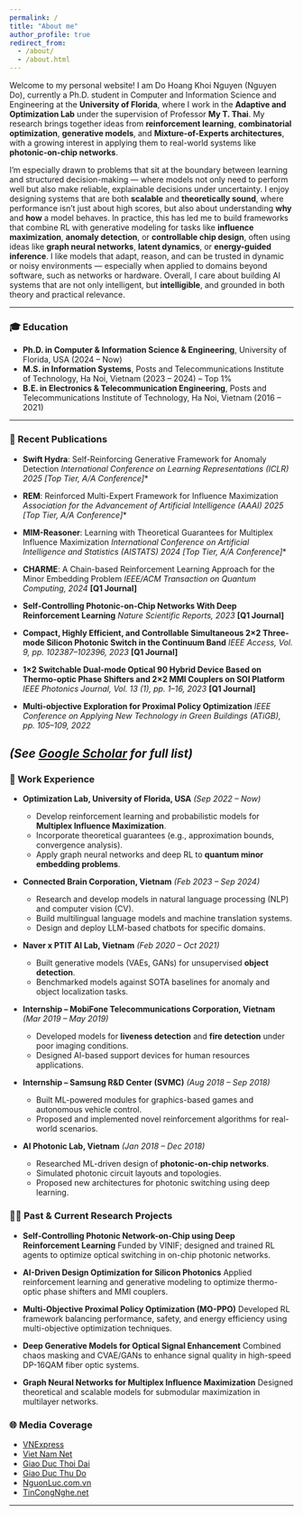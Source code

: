 ```yaml
---
permalink: /
title: "About me"
author_profile: true
redirect_from: 
  - /about/
  - /about.html
---
```


Welcome to my personal website! I am Do Hoang Khoi Nguyen (Nguyen Do), currently a Ph.D. student in Computer and Information Science and Engineering at the **University of Florida**, where I work in the **Adaptive and Optimization Lab** under the supervision of Professor **My T. Thai**. My research brings together ideas from **reinforcement learning**, **combinatorial optimization**, **generative models**, and **Mixture-of-Experts architectures**, with a growing interest in applying them to real-world systems like **photonic-on-chip networks**.

I’m especially drawn to problems that sit at the boundary between learning and structured decision-making — where models not only need to perform well but also make reliable, explainable decisions under uncertainty. I enjoy designing systems that are both **scalable** and **theoretically sound**, where performance isn’t just about high scores, but also about understanding **why** and **how** a model behaves. In practice, this has led me to build frameworks that combine RL with generative modeling for tasks like **influence maximization**, **anomaly detection**, or **controllable chip design**, often using ideas like **graph neural networks**, **latent dynamics**, or **energy-guided inference**. I like models that adapt, reason, and can be trusted in dynamic or noisy environments — especially when applied to domains beyond software, such as networks or hardware. Overall, I care about building AI systems that are not only intelligent, but **intelligible**, and grounded in both theory and practical relevance.

---

### 🎓 Education

- **Ph.D. in Computer & Information Science & Engineering**, University of Florida, USA (2024 – Now)  
- **M.S. in Information Systems**, Posts and Telecommunications Institute of Technology, Ha Noi, Vietnam (2023 – 2024) – Top 1%  
- **B.E. in Electronics & Telecommunication Engineering**, Posts and Telecommunications Institute of Technology, Ha Noi, Vietnam (2016 – 2021)

---

### 📄 Recent Publications

- **Swift Hydra**: Self-Reinforcing Generative Framework for Anomaly Detection
  *International Conference on Learning Representations (ICLR) 2025* **[Top Tier, A*/A Conference]**

- **REM**: Reinforced Multi-Expert Framework for Influence Maximization
  *Association for the Advancement of Artificial Intelligence (AAAI) 2025* **[Top Tier, A*/A Conference]**

- **MIM-Reasoner**: Learning with Theoretical Guarantees for Multiplex Influence Maximization
  *International Conference on Artificial Intelligence and Statistics (AISTATS) 2024* **[Top Tier, A*/A Conference]**

- **CHARME**: A Chain-based Reinforcement Learning Approach for the Minor Embedding Problem
  *IEEE/ACM Transaction on Quantum Computing, 2024* **[Q1 Journal]**

- **Self-Controlling Photonic-on-Chip Networks With Deep Reinforcement Learning**
  *Nature Scientific Reports, 2023* **[Q1 Journal]**

- **Compact, Highly Efficient, and Controllable Simultaneous 2×2 Three-mode Silicon Photonic Switch in the Continuum Band**
  *IEEE Access, Vol. 9, pp. 102387–102396, 2023* **[Q1 Journal]**

- **1×2 Switchable Dual-mode Optical 90 Hybrid Device Based on Thermo-optic Phase Shifters and 2×2 MMI Couplers on SOI Platform**
  *IEEE Photonics Journal, Vol. 13 (1), pp. 1–16, 2023* **[Q1 Journal]**

- **Multi-objective Exploration for Proximal Policy Optimization**
  *IEEE Conference on Applying New Technology in Green Buildings (ATiGB), pp. 105–109, 2022*

*(See [Google Scholar](https://scholar.google.com/citations?user=6f9HM24AAAAJ&hl=en) for full list)*
---

### 💼 Work Experience

- **Optimization Lab, University of Florida, USA** *(Sep 2022 – Now)*

  * Develop reinforcement learning and probabilistic models for **Multiplex Influence Maximization**.
  * Incorporate theoretical guarantees (e.g., approximation bounds, convergence analysis).
  * Apply graph neural networks and deep RL to **quantum minor embedding problems**.

- **Connected Brain Corporation, Vietnam** *(Feb 2023 – Sep 2024)*

  * Research and develop models in natural language processing (NLP) and computer vision (CV).
  * Build multilingual language models and machine translation systems.
  * Design and deploy LLM-based chatbots for specific domains.

- **Naver x PTIT AI Lab, Vietnam** *(Feb 2020 – Oct 2021)*

  * Built generative models (VAEs, GANs) for unsupervised **object detection**.
  * Benchmarked models against SOTA baselines for anomaly and object localization tasks.

- **Internship – MobiFone Telecommunications Corporation, Vietnam** *(Mar 2019 – May 2019)*

  * Developed models for **liveness detection** and **fire detection** under poor imaging conditions.
  * Designed AI-based support devices for human resources applications.

- **Internship – Samsung R&D Center (SVMC)** *(Aug 2018 – Sep 2018)*

  * Built ML-powered modules for graphics-based games and autonomous vehicle control.
  * Proposed and implemented novel reinforcement algorithms for real-world scenarios.

- **AI Photonic Lab, Vietnam** *(Jan 2018 – Dec 2018)*

  * Researched ML-driven design of **photonic-on-chip networks**.
  * Simulated photonic circuit layouts and topologies.
  * Proposed new architectures for photonic switching using deep learning.


### 👨‍🔬 Past & Current Research Projects

- **Self-Controlling Photonic Network-on-Chip using Deep Reinforcement Learning**
  Funded by VINIF; designed and trained RL agents to optimize optical switching in on-chip photonic networks.

- **AI-Driven Design Optimization for Silicon Photonics**
  Applied reinforcement learning and generative modeling to optimize thermo-optic phase shifters and MMI couplers.

- **Multi-Objective Proximal Policy Optimization (MO-PPO)**
  Developed RL framework balancing performance, safety, and energy efficiency using multi-objective optimization techniques.

- **Deep Generative Models for Optical Signal Enhancement**
  Combined chaos masking and CVAE/GANs to enhance signal quality in high-speed DP-16QAM fiber optic systems.

- **Graph Neural Networks for Multiplex Influence Maximization**
  Designed theoretical and scalable models for submodular maximization in multilayer networks.

### 🌐 Media Coverage

- [VNExpress](https://vnexpress.net/tag/do-hoang-khoi-nguyen-1482819)
- [Viet Nam Net](https://vietnamnet.vn/giao-su-dai-hoc-stanford-cac-nghien-cuu-toi-uu-hoa-hoc-may-co-tinh-ung-dung-cao-i418679.html)
- [Giao Duc Thoi Dai](https://giaoducthoidai.vn/giao-duc/chang-sinh-vien-tre-tu-choi-luong-khung-de-theo-duoi-chip-quang-tu-Y4T1awbnR.html) 
- [Giao Duc Thu Do](https://giaoducthudo.giaoducthoidai.vn/do-hoang-khoi-nguyen-ptag.html)
- [NguonLuc.com.vn](https://www.nguonluc.com.vn/sinh-vien-viet-nam-co-cong-bo-quoc-te-ve-tri-tue-nhan-tao-a1675.html)  
- [TinCongNghe.net](https://www.tincongnghe.net/t-54224/sinh-vien-nghien-cuu-ai-co-cong-bo-quoc-te.html)

---
